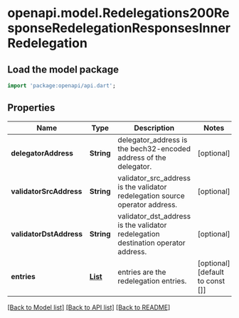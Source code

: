 # openapi.model.Redelegations200ResponseRedelegationResponsesInnerRedelegation

## Load the model package
```dart
import 'package:openapi/api.dart';
```

## Properties
Name | Type | Description | Notes
------------ | ------------- | ------------- | -------------
**delegatorAddress** | **String** | delegator_address is the bech32-encoded address of the delegator. | [optional] 
**validatorSrcAddress** | **String** | validator_src_address is the validator redelegation source operator address. | [optional] 
**validatorDstAddress** | **String** | validator_dst_address is the validator redelegation destination operator address. | [optional] 
**entries** | [**List<Redelegations200ResponseRedelegationResponsesInnerRedelegationEntriesInner>**](Redelegations200ResponseRedelegationResponsesInnerRedelegationEntriesInner.md) | entries are the redelegation entries. | [optional] [default to const []]

[[Back to Model list]](../README.md#documentation-for-models) [[Back to API list]](../README.md#documentation-for-api-endpoints) [[Back to README]](../README.md)


